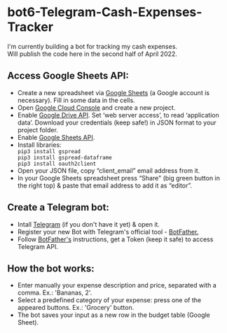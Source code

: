 # bot6-Telegram-Cash-Expenses-Tracker
I'm currently building a bot for tracking my cash expenses. <br>
Will publish the code here in the second half of April 2022. 

<h2>Access Google Sheets API:</h2>
<ul>
  <li>Create a new spreadsheet via <a href="https://www.google.com/sheets/about/">Google Sheets</a> (a Google account is necessary). Fill in some data in the cells.</li>
  <li>Open <a href="http://console.cloud.google.com/">Google Cloud Console</a> and create a new project.</li>
  <li>Enable <a href="https://console.cloud.google.com/apis/library/drive.googleapis.com">Google Drive API</a>.  Set ‘web server access’, to read ‘application data’. Download your credentials (keep safe!) in JSON format to your project folder.</li>
  <li>Enable <a href="http://console.cloud.google.com/apis/library/sheets.googleapis.com">Google Sheets API</a>.</li> 
  <li>Install libraries:</li>
  <code>pip3 install gspread</code><br>
  <code>pip3 install gspread-dataframe</code><br>
  <code>pip3 install oauth2client</code><br>
  <li>Open your JSON file, copy “client_email” email address from it.</li>
  <li>In your Google Sheets spreadsheet press “Share" (big green button in the right top) & paste that email address to add it as “editor”.</li>
</ul>

<h2>Create a Telegram bot:</h2>
<ul>
  <li>Intall <a href="https://telegram.org/">Telegram</a> (if you don't have it yet) & open it.</li>
  <li>Register your new Bot with Telegram's official tool - <a href="https://telegram.me/BotFather">BotFather.</a></li>
  <li>Follow <a href="https://telegram.me/BotFather">BotFather's</a> instructions, get a Token (keep it safe) to access Telegram API.</li>  
</ul>

<h2>How the bot works:</h2>
<ul>
  <li>Enter manually your expense description and price, separated with a comma. Ex.: 'Bananas, 2'.</li>
  <li>Select a predefined category of your expense: press one of the appeared buttons. Ex.: 'Grocery' button.</li>
  <li>The bot saves your input as a new row in the budget table (Google Sheet).</li>
</ul>
